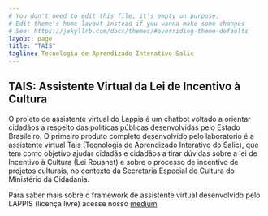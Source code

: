 ```yaml
---
# You don't need to edit this file, it's empty on purpose.
# Edit theme's home layout instead if you wanna make some changes
# See: https://jekyllrb.com/docs/themes/#overriding-theme-defaults
layout: page
title: "TAIS"
tagline: Tecnologia de Aprendizado Interativo Salic
---
```


<!-- Elaborar uma página inicial do pages -->

## TAIS: Assistente Virtual da Lei de Incentivo à Cultura

O projeto de assistente virtual do Lappis é um chatbot voltado a orientar cidadãos a respeito das políticas públicas desenvolvidas pelo Estado Brasileiro. O primeiro produto completo desenvolvido pelo laboratório é a assistente virtual Tais (Tecnologia de Aprendizado Interativo do Salic), que tem como objetivo ajudar cidadãs e cidadãos a tirar dúvidas sobre a lei de Incentivo à Cultura (Lei Rouanet) e sobre o processo de incentivo de projetos culturais, no contexto da Secretaria Especial de Cultura do Ministério da Cidadania.

Para saber mais sobre o framework de assistente virtual desenvolvido pelo LAPPIS (licença livre) acesse nosso [medium](https://medium.com/@lappisunbfga/framework-de-assistente-virtual-do-laboratório-lappis-951aafcdbbdd)

